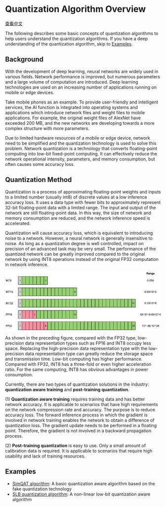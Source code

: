 # Quantization Algorithm Overview

[查看中文](./README_CN.md)

The following describes some basic concepts of quantization algorithms to help users understand the quantization algorithms. If you have a deep understanding of the quantization algorithm, skip to [Examples](#examples).

## Background

With the development of deep learning, neural networks are widely used in various fields. Network performance is improved, but numerous parameters and a large volume of computation are introduced. Deep learning technologies are used on an increasing number of applications running on mobile or edge devices.

Take mobile phones as an example. To provide user-friendly and intelligent services, the AI function is integrated into operating systems and applications which introduce network files and weight files to mobile applications. For example, the original weight files of AlexNet have exceeded 200 MB, and the new networks are developing towards a more complex structure with more parameters.

Due to limited hardware resources of a mobile or edge device, network need to be simplified and the quantization technology is used to solve this problem. Network quantization is a technology that converts floating-point computing into low-bit fixed-point computing. It can effectively reduce the network operational intensity, parameters, and memory consumption, but often causes some accuracy loss.

## Quantization Method

Quantization is a process of approximating floating-point weights and inputs to a limited number (usually int8) of discrete values at a low inference accuracy loss. It uses a data type with fewer bits to approximately represent 32-bit floating-point data with a limited range. The input and output of the network are still floating-point data. In this way, the size of network and memory consumption are reduced, and the network inference speed is accelerated.

Quantization will cause accuracy loss, which is equivalent to introducing noise to a network. However, a neural network is generally insensitive to noise. As long as a quantization degree is well controlled, impact on precision of an advanced task may be very small. The performance of the quantized network can be greatly improved compared to the original network by using INT8 operations instead of the original FP32 computation in network inference.

![](images/en/bit_define.png)

As shown in the preceding figure, compared with the FP32 type, low-precision data representation types such as FP16 and INT8 occupy less space. Replacing the high-precision data representation type with the low-precision data representation type can greatly reduce the storage space and transmission time. Low-bit computing has higher performance. Compared with FP32, INT8 has a three-fold or even higher acceleration ratio. For the same computing, INT8 has obvious advantages in power consumption.

Currently, there are two types of quantization solutions in the industry: **quantization aware training** and **post-training quantization**.

(1) **Quantization aware training** requires training data and has better network accuracy. It is applicable to scenarios that have high requirements on the network compression rate and accuracy. The purpose is to reduce accuracy loss. The forward inference process in which the gradient is involved in network training enables the network to obtain a difference of quantization loss. The gradient update needs to be performed in a floating point. Therefore, the gradient is not involved in a backward propagation process.

(2) **Post-training quantization** is easy to use. Only a small amount of calibration data is required. It is applicable to scenarios that require high usability and lack of training resources.

## Examples

- [SimQAT algorithm](https://www.mindspore.cn/golden_stick/docs/en/master/quantization/simqat.html): A basic quantization aware algorithm based on the fake quantization technology
- [SLB quantization algorithm](https://www.mindspore.cn/golden_stick/docs/en/master/quantization/slb.html): A non-linear low-bit quantization aware algorithm
